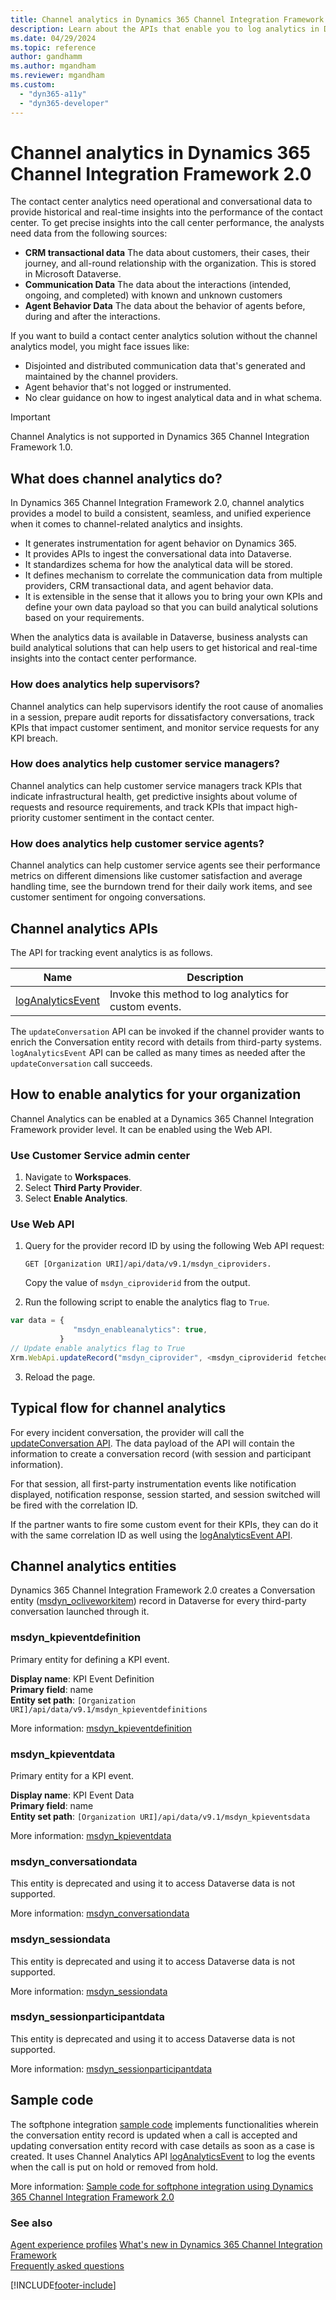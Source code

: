 ```yaml
---
title: Channel analytics in Dynamics 365 Channel Integration Framework 2.0
description: Learn about the APIs that enable you to log analytics in Dynamics 365 Channel Integration Framework 2.0.
ms.date: 04/29/2024
ms.topic: reference
author: gandhamm
ms.author: mgandham
ms.reviewer: mgandham
ms.custom: 
  - "dyn365-a11y"
  - "dyn365-developer"
---
```


# Channel analytics in Dynamics 365 Channel Integration Framework 2.0

The contact center analytics need operational and conversational data to provide historical and real-time insights into the performance of the contact center. To get precise insights into the call center performance, the analysts need data from the following sources:

- **CRM transactional data** The data about customers, their cases, their journey, and all-round relationship with the organization. This is stored in Microsoft Dataverse. 
- **Communication Data** The data about the interactions (intended, ongoing, and completed) with known and unknown customers 
- **Agent Behavior Data** The data about the behavior of agents before, during and after the interactions. 

If you want to build a contact center analytics solution without the channel analytics model, you might face issues like: 

- Disjointed and distributed communication data that's generated and maintained by the channel providers.
- Agent behavior that's not logged or instrumented.
- No clear guidance on how to ingest analytical data and in what schema.

> [!IMPORTANT]
> Channel Analytics is not supported in Dynamics 365 Channel Integration Framework 1.0.

## What does channel analytics do?

In Dynamics 365 Channel Integration Framework 2.0, channel analytics provides a model to build a consistent, seamless, and unified experience when it comes to channel-related analytics and insights. 

- It generates instrumentation for agent behavior on Dynamics 365. 
- It provides APIs to ingest the conversational data into Dataverse. 
- It standardizes schema for how the analytical data will be stored.  
- It defines mechanism to correlate the communication data from multiple providers, CRM transactional data, and agent behavior data. 
- It is extensible in the sense that it allows you to bring your own KPIs and define your own data payload so that you can build analytical solutions based on your requirements. 

When the analytics data is available in Dataverse, business analysts can build analytical solutions that can help users to get historical and real-time insights into the contact center performance.

### How does analytics help supervisors?

Channel analytics can help supervisors identify the root cause of anomalies in a session, prepare audit reports for dissatisfactory conversations, track KPIs that impact customer sentiment, and monitor service requests for any KPI breach.

### How does analytics help customer service managers?

Channel analytics can help customer service managers track KPIs that indicate infrastructural health, get predictive insights about volume of requests and resource requirements, and track KPIs that impact high-priority customer sentiment in the contact center.

### How does analytics help customer service agents?

Channel analytics can help customer service agents see their performance metrics on different dimensions like customer satisfaction and average handling time, see the burndown trend for their daily work items, and see customer sentiment for ongoing conversations.

<a name="bkmk_analyticsapi"></a>

## Channel analytics APIs

The API for tracking event analytics is as follows.

| Name | Description |
|-------|-------|
| [logAnalyticsEvent](../develop/reference/microsoft-ciframework/logAnalyticsEvent.md) | Invoke this method to log analytics for custom events. |

The `updateConversation` API can be invoked if the channel provider wants to enrich the Conversation entity record with details from third-party systems. `logAnalyticsEvent` API can be called as many times as needed after the `updateConversation` call succeeds. 

## How to enable analytics for your organization

Channel Analytics can be enabled at a Dynamics 365 Channel Integration Framework provider level. It can be enabled using the Web API.

### Use Customer Service admin center

1. Navigate to **Workspaces**.
1. Select **Third Party Provider**.
1. Select **Enable Analytics**.

### Use Web API

1. Query for the provider record ID by using the following Web API request:

   `GET [Organization URI]/api/data/v9.1/msdyn_ciproviders.` 
   
   Copy the value of `msdyn_ciproviderid` from the output.
   
2. Run the following script to enable the analytics flag to `True`.

```javascript
var data = {
              "msdyn_enableanalytics": true,
           }
// Update enable analytics flag to True
Xrm.WebApi.updateRecord("msdyn_ciprovider", <msdyn_ciproviderid fetched from previous step>, data)
```

3. Reload the page.

## Typical flow for channel analytics

For every incident conversation, the provider will call the [updateConversation API](../develop/reference/microsoft-ciframework/updateConversation.md). The data payload of the API will contain the information to create a conversation record (with session and participant information).

For that session, all first-party instrumentation events like notification displayed, notification response, session started, and session switched will be fired with the correlation ID.

If the partner wants to fire some custom event for their KPIs, they can do it with the same correlation ID as well using the [logAnalyticsEvent API](../develop/reference/microsoft-ciframework/logAnalyticsEvent.md).

## Channel analytics entities

Dynamics 365 Channel Integration Framework 2.0 creates a Conversation entity ([msdyn_ocliveworkitem](/dynamics365/customer-service/developer/reference/entities/msdyn_ocliveworkitem)) record in Dataverse for every third-party conversation launched through it.

### msdyn_kpieventdefinition

Primary entity for defining a KPI event.

**Display name**: KPI Event Definition<br />
**Primary field**: name<br />
**Entity set path**: `[Organization URI]/api/data/v9.1/msdyn_kpieventdefinitions`

More information: [msdyn_kpieventdefinition](../develop/reference/entities-attributes/msdyn_kpieventdefinition.md)

### msdyn_kpieventdata

Primary entity for a KPI event.

**Display name**: KPI Event Data<br />
**Primary field**: name<br />
**Entity set path**: `[Organization URI]/api/data/v9.1/msdyn_kpieventsdata`

More information: [msdyn_kpieventdata](../develop/reference/entities-attributes/msdyn_kpieventdata.md)

### msdyn_conversationdata

This entity is deprecated and using it to access Dataverse data is not supported.

More information: [msdyn_conversationdata](../develop/reference/entities-attributes/msdyn_conversationdata.md)

### msdyn_sessiondata

This entity is deprecated and using it to access Dataverse data is not supported.

More information: [msdyn_sessiondata](../develop/reference/entities-attributes/msdyn_sessiondata.md)

### msdyn_sessionparticipantdata

This entity is deprecated and using it to access Dataverse data is not supported.

More information: [msdyn_sessionparticipantdata](../develop/reference/entities-attributes/msdyn_sessionparticipantdata.md)

## Sample code

The softphone integration [sample code](https://github.com/microsoft/Dynamics365-Apps-Samples/tree/master/customer-service/channel-integration-framework/TwilioSampleInteg_version2) implements functionalities wherein the conversation entity record is updated when a call is accepted and updating conversation entity record with case details as soon as a case is created. It uses Channel Analytics API [logAnalyticsEvent](../develop/reference/microsoft-ciframework/logAnalyticsEvent.md) to log the events when the call is put on hold or removed from hold.

More information: [Sample code for softphone integration using Dynamics 365 Channel Integration Framework 2.0](sample-softphone-integration-v2.md)

### See also

[Agent experience profiles](../../../customer-service/administer/overview.md)
[What's new in Dynamics 365 Channel Integration Framework](../../whats-new-channel-integration-framework.md)  
[Frequently asked questions](../../faq-channel-integration-framework.md)  



[!INCLUDE[footer-include](../../../includes/footer-banner.md)]
